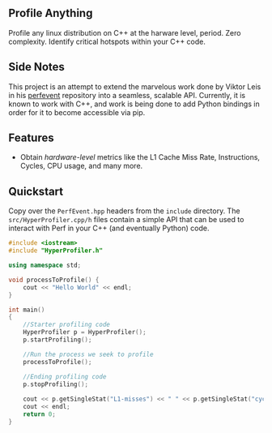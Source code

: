 ## Profile Anything
Profile any linux distribution on C++ at the harware level, period. Zero complexity. Identify critical hotspots within your C++ code.

## Side Notes
This project is an attempt to extend the marvelous work done by Viktor Leis in his [perfevent](https://github.com/viktorleis/perfevent/tree/master) repository into a seamless, scalable API. Currently, it is known to work 
with C++, and work is being done to add Python bindings in order for it to become accessible via pip.

## Features
- Obtain *hardware-level* metrics like the L1 Cache Miss Rate, Instructions, Cycles, CPU usage, and many more.

## Quickstart 
Copy over the `PerfEvent.hpp` headers from the `include` directory. The `src/HyperProfiler.cpp/h` files contain a simple API that can be used to interact with Perf in your C++ (and eventually Python) code.

```cpp
#include <iostream>
#include "HyperProfiler.h"

using namespace std;

void processToProfile() {
    cout << "Hello World" << endl;
}

int main() 
{
    //Starter profiling code
    HyperProfiler p = HyperProfiler();
    p.startProfiling();

    //Run the process we seek to profile
    processToProfile();

    //Ending profiling code
    p.stopProfiling();
    
    cout << p.getSingleStat("L1-misses") << " " << p.getSingleStat("cycles") << endl; // use n as scale factor
    cout << endl;
    return 0;
}
```
